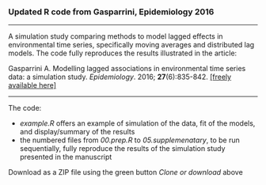 
### Updated R code from Gasparrini, Epidemiology 2016

--------------------------------------------------------------------------------

A simulation study comparing methods to model lagged effects in environmental time series, specifically moving averages and distributed lag models. The code fully reproduces the results illustrated in the article:

Gasparrini A. Modelling lagged associations in environmental time series data: a simulation study. *Epidemiology*. 2016; **27**(6):835-842. [[freely available here]](http://www.ag-myresearch.com/2016_gasparrini_epidem.html)

--------------------------------------------------------------------------------

The code:

  * *example.R* offers an example of simulation of the data, fit of the models, and display/summary of the results
  * the numbered files from *00.prep.R* to *05.supplemenatary*, to be run sequentially, fully reproduce the results of the simulation study presented in the manuscript
  
Download as a ZIP file using the green button *Clone or download* above
